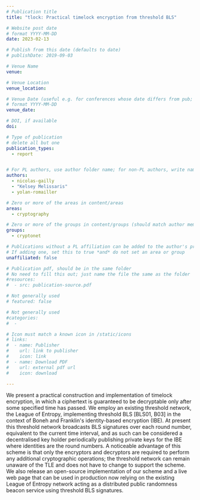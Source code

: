 ```yaml
---
# Publication title
title: "tlock: Practical timelock encryption from threshold BLS"

# Website post date
# format YYYY-MM-DD
date: 2023-02-13

# Publish from this date (defaults to date)
# publishDate: 2019-09-03

# Venue Name
venue: 

# Venue Location
venue_location: 

# Venue Date (useful e.g. for conferences whose date differs from pub; defaults to date)
# format YYYY-MM-DD
venue_date:

# DOI, if available
doi:

# Type of publication
# delete all but one
publication_types:
  - report


# For PL authors, use author folder name; for non-PL authors, write name as in paper within ""
authors:
  - nicolas-gailly
  - "Kelsey Melissaris"
  - yolan-romailler

# Zero or more of the areas in content/areas
areas:
  - cryptography

# Zero or more of the groups in content/groups (should match author membership)
groups:
  - cryptonet

# Publications without a PL affiliation can be added to the author's profile without showing up elsewhere
# If adding one, set this to true *and* do not set an area or group
unaffiliated: false

# Publication pdf, should be in the same folder
# No need to fill this out; just name the file the same as the folder
#resources:
#  - src: publication-source.pdf

# Not generally used
# featured: false

# Not generally used
#categories:
#  -

# Icon must match a known icon in /static/icons
# links:
#  - name: Publisher
#    url: link to publisher
#    icon: link
#  - name: Download PDF
#    url: external pdf url
#    icon: download

---
```


We present a practical construction and implementation of timelock encryption, in which a ciphertext is guaranteed to be decryptable only after some specified time has passed. We employ an existing threshold network, the League of Entropy, implementing threshold BLS [BLS01, B03] in the context of Boneh and Franklin's identity-based encryption (IBE). At present this threshold network broadcasts BLS signatures over each round number, equivalent to the current time interval, and as such can be considered a decentralised key holder periodically publishing private keys for the IBE where identities are the round numbers. A noticeable advantage of this scheme is that only the encryptors and decryptors are required to perform any additional cryptographic operations; the threshold network can remain unaware of the TLE and does not have to change to support the scheme. We also release an open-source implementation of our scheme and a live web page that can be used in production now relying on the existing League of Entropy network acting as a distributed public randomness beacon service using threshold BLS signatures.